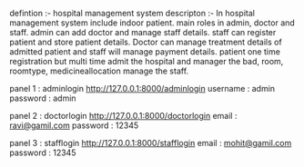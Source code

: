 defintion :- hospital management system
descripton :- In hospital management system include indoor patient. main roles in admin, doctor and staff. admin can add doctor and manage staff details. staff can register
patient and store patient details. Doctor can manage treatment details of admitted patient and staff will manage payment details. patient one time registration but multi time admit the hospital and manager the bad, room, roomtype, medicineallocation manage the staff.  

panel 1 : adminlogin
http://127.0.0.1:8000/adminlogin
username : admin
password : admin

panel 2 : doctorlogin
http://127.0.0.1:8000/doctorlogin
email : ravi@gamil.com
password : 12345

panel 3 : stafflogin
http://127.0.0.1:8000/stafflogin
email : mohit@gamil.com
password : 12345





